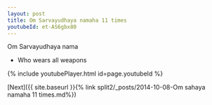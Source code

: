 ```yaml
---
layout: post
title: Om Sarvayudhaya namaha 11 times
youtubeId: et-AS6gbx80
---
```

 
 
Om Sarvayudhaya nama 
 
 -  Who wears all weapons 
 
  
 
  
 
 
 
 
 
 


{% include youtubePlayer.html id=page.youtubeId %}
 
[Next]({{ site.baseurl }}{% link  split2/_posts/2014-10-08-Om sahaya namaha 11 times.md%})
 
